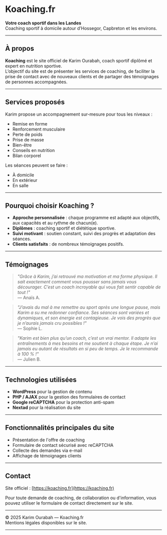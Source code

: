 # Koaching.fr

**Votre coach sportif dans les Landes**  
Coaching sportif à domicile autour d’Hossegor, Capbreton et les environs.

---

## À propos

**Koaching** est le site officiel de Karim Ourabah, coach sportif diplômé et expert en nutrition sportive.  
L’objectif du site est de présenter les services de coaching, de faciliter la prise de contact avec de nouveaux clients et de partager des témoignages de personnes accompagnées.

---

## Services proposés

Karim propose un accompagnement sur-mesure pour tous les niveaux :

- Remise en forme
- Renforcement musculaire
- Perte de poids
- Prise de masse
- Bien-être
- Conseils en nutrition
- Bilan corporel

Les séances peuvent se faire :

- À domicile
- En extérieur
- En salle

---

## Pourquoi choisir Koaching ?

- **Approche personnalisée** : chaque programme est adapté aux objectifs, aux capacités et au rythme de chacun(e).
- **Diplômes** : coaching sportif et diététique sportive.
- **Suivi motivant** : soutien constant, suivi des progrès et adaptation des séances.
- **Clients satisfaits** : de nombreux témoignages positifs.

---

## Témoignages

> *"Grâce à Karim, j’ai retrouvé ma motivation et ma forme physique. Il sait exactement comment vous pousser sans jamais vous décourager. C’est un coach incroyable qui vous fait sentir capable de tout !"*  
> — Anaïs A.

> *"J’avais du mal à me remettre au sport après une longue pause, mais Karim a su me redonner confiance. Ses séances sont variées et dynamiques, et son énergie est contagieuse. Je vois des progrès que je n’aurais jamais cru possibles !"*  
> — Sophie L.

> *"Karim est bien plus qu’un coach, c’est un vrai mentor. Il adapte les entraînements à mes besoins et me soutient à chaque étape. Je n’ai jamais eu autant de résultats en si peu de temps. Je le recommande à 100 % !"*  
> — Julien B.

---

## Technologies utilisées

- **WordPress** pour la gestion de contenu
- **PHP / AJAX** pour la gestion des formulaires de contact
- **Google reCAPTCHA** pour la protection anti-spam
- **Nextad** pour la réalisation du site

---

## Fonctionnalités principales du site

- Présentation de l'offre de coaching
- Formulaire de contact sécurisé avec reCAPTCHA
- Collecte des demandes via e-mail
- Affichage de témoignages clients

---

## Contact

Site officiel : [https://koaching.fr](https://koaching.fr)

Pour toute demande de coaching, de collaboration ou d'information, vous pouvez utiliser le formulaire de contact directement sur le site.

---

© 2025 Karim Ourabah — Koaching.fr  
Mentions légales disponibles sur le site.

---